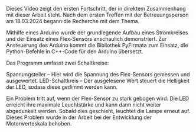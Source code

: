 Dieses Video zeigt den ersten Fortschritt, der in direktem Zusammenhang mit dieser Arbeit steht. Nach dem ersten Treffen mit der Betreuungsperson am 18.03.2024 begann die Recherche mit dem Thema.

Mithilfe eines Arduino wurde der grundlegende Aufbau eines Stromkreises und der Einsatz eines Flex-Sensors anschaulich demonstriert. Zur Ansteuerung des Arduino kommt die Bibliothek PyFirmata zum Einsatz, die Python-Befehle in C++-Code für den Arduino übersetzt.

Das Programm umfasst zwei Schaltkreise:

Spannungsteiler – Hier wird die Spannung des Flex-Sensors gemessen und ausgewertet.
LED-Schaltkreis – Der ausgelesene Wert steuert die Helligkeit der LED, sodass diese gedimmt werden kann.

Ein Problem tritt auf, wenn der Flex-Sensor zu stark gebogen wird: Die LED erreicht ihre maximale Leuchtstärke und kann dann nicht weiter abgedunkelt werden. Sobald dies geschieht, leuchtet die Lampe erneut auf. Dieses Problem wurde in der Arbeit bei der Entwicklung der Motorwerteskala behoben.
